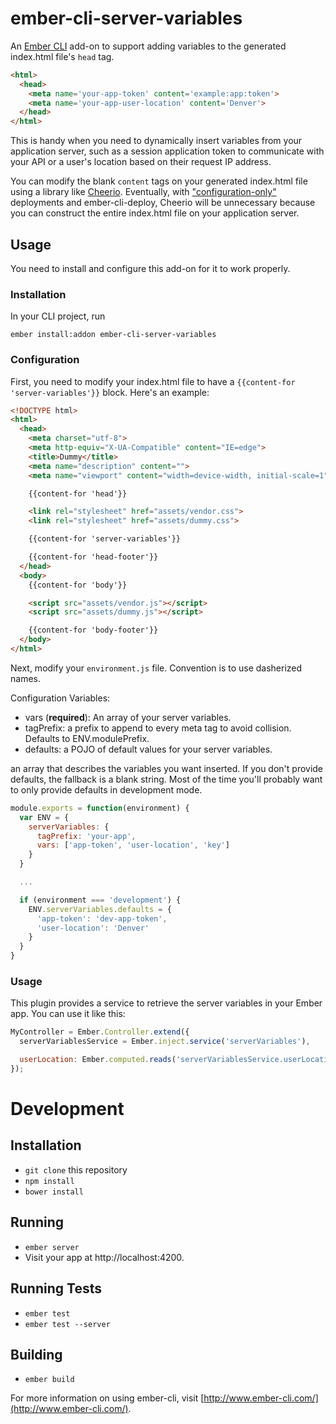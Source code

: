 # ember-cli-server-variables

An [Ember CLI](http://www.ember-cli.com/) add-on to support adding variables
to the generated index.html file's `head` tag.

```html
<html>
  <head>
    <meta name='your-app-token' content='example:app:token'>
    <meta name='your-app-user-location' content='Denver'>
  </head>
</html>
```

This is handy when you need to dynamically insert variables from your application
server, such as a session application token to communicate with your API or a user's
location based on their request IP address.  

You can modify the blank `content` tags on your generated index.html file using
a library like [Cheerio](https://github.com/cheeriojs/cheerio). Eventually, with
["configuration-only"](https://github.com/ember-cli/ember-cli-deploy/issues/89)
deployments and ember-cli-deploy, Cheerio will be unnecessary because you can
construct the entire index.html file on your application server.

## Usage
You need to install and configure this add-on for it to work properly.

### Installation
In your CLI project, run
```
ember install:addon ember-cli-server-variables
```

### Configuration
First, you need to modify your index.html file to have a `{{content-for 'server-variables'}}`
block. Here's an example:

```html
<!DOCTYPE html>
<html>
  <head>
    <meta charset="utf-8">
    <meta http-equiv="X-UA-Compatible" content="IE=edge">
    <title>Dummy</title>
    <meta name="description" content="">
    <meta name="viewport" content="width=device-width, initial-scale=1">

    {{content-for 'head'}}

    <link rel="stylesheet" href="assets/vendor.css">
    <link rel="stylesheet" href="assets/dummy.css">

    {{content-for 'server-variables'}}

    {{content-for 'head-footer'}}
  </head>
  <body>
    {{content-for 'body'}}

    <script src="assets/vendor.js"></script>
    <script src="assets/dummy.js"></script>

    {{content-for 'body-footer'}}
  </body>
</html>
```

Next, modify your `environment.js` file. Convention is to use dasherized names.

Configuration Variables:

  * vars (**required**): An array of your server variables.
  * tagPrefix: a prefix to append to every meta tag to avoid collision. Defaults to ENV.modulePrefix.
  * defaults: a POJO of default values for your server variables.

 an array that describes
the variables you want inserted. If you don't provide defaults,
the fallback is a blank string. Most of the time you'll probably want to only
provide defaults in development mode.

```javascript
module.exports = function(environment) {
  var ENV = {
    serverVariables: {
      tagPrefix: 'your-app',
      vars: ['app-token', 'user-location', 'key']
    }
  }

  ...

  if (environment === 'development') {
    ENV.serverVariables.defaults = {
      'app-token': 'dev-app-token',
      'user-location': 'Denver'
    }
  }
}
```

### Usage
This plugin provides a service to retrieve the server variables in your
Ember app. You can use it like this:

```javascript
MyController = Ember.Controller.extend({
  serverVariablesService = Ember.inject.service('serverVariables'),

  userLocation: Ember.computed.reads('serverVariablesService.userLocation')
});
```

# Development
## Installation

* `git clone` this repository
* `npm install`
* `bower install`

## Running

* `ember server`
* Visit your app at http://localhost:4200.

## Running Tests

* `ember test`
* `ember test --server`

## Building

* `ember build`

For more information on using ember-cli, visit [http://www.ember-cli.com/](http://www.ember-cli.com/).
